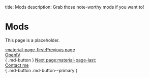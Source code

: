 title: Mods
description: Grab those note-worthy mods if you want to!

# Mods
This page is a placeholder.

[:material-page-first:Previous page <br>OpenIV</br>](launcher.md){ .md-button } [Next page:material-page-last: <br>Contact me</br>](../contact-me.md){ .md-button .md-button--primary }